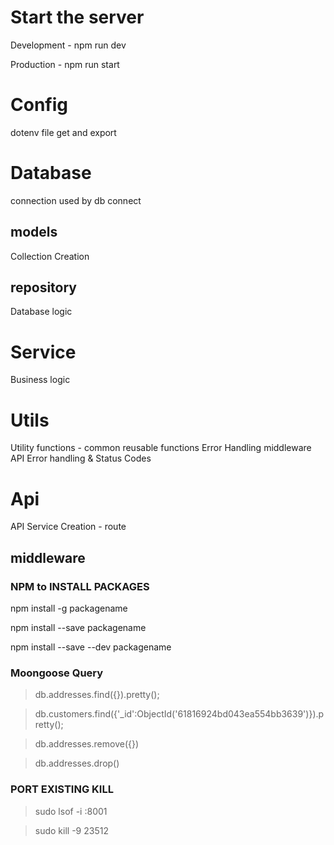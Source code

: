 # Start the server
Development - npm run dev

Production - npm run start

# Config
dotenv file get and export

# Database
connection used by db connect

## models
Collection Creation

## repository
Database logic

# Service
Business logic

# Utils
Utility functions - common reusable functions
Error Handling middleware
API Error handling & Status Codes

# Api
API Service Creation - route

## middleware


### NPM to INSTALL PACKAGES
npm install -g packagename

npm install --save packagename

npm install --save --dev packagename



### Moongoose Query

> db.addresses.find({}).pretty();

> db.customers.find({'_id':ObjectId('61816924bd043ea554bb3639')}).pretty();

> db.addresses.remove({})

> db.addresses.drop()


### PORT EXISTING KILL

> sudo lsof -i :8001

> sudo kill -9 23512

